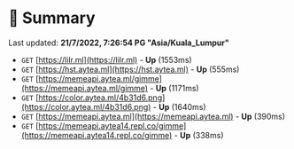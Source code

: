 # 📖 Summary
Last updated: **21/7/2022, 7:26:54 PG "Asia/Kuala_Lumpur"**

- `GET` [https://lilr.ml](https://lilr.ml) - **Up** (1553ms)
- `GET` [https://hst.aytea.ml](https://hst.aytea.ml) - **Up** (555ms)
- `GET` [https://memeapi.aytea.ml/gimme](https://memeapi.aytea.ml/gimme) - **Up** (1171ms)
- `GET` [https://color.aytea.ml/4b31d6.png](https://color.aytea.ml/4b31d6.png) - **Up** (1640ms)
- `GET` [https://memeapi.aytea.ml](https://memeapi.aytea.ml) - **Up** (390ms)
- `GET` [https://memeapi.aytea14.repl.co/gimme](https://memeapi.aytea14.repl.co/gimme) - **Up** (338ms)
